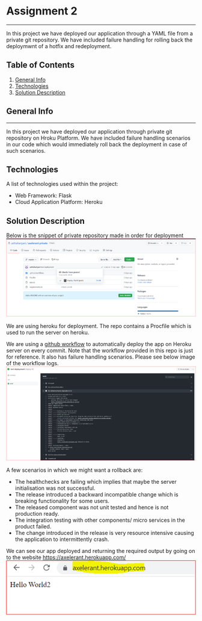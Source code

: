 # Assignment 2
***
In this project we have deployed our application through a YAML file from a private git repository. We have included failure handling for rolling back the deploymwnt of a hotfix and redeployment.

## Table of Contents
1. [General Info](#general-info)
2. [Technologies](#technologies)
3. [Solution Description](#solution-description)

## General Info
***
In this project we have deployed our application through private git repository on Hroku Platform. We have included failure handling scenarios in our code which would immediately roll back the deployment in case of such scenarios.

## Technologies
A list of technologies used within the project:
* Web Framework: Flask
* Cloud Application Platform: Heroku

## Solution Description
Below is the snippet of private repository made in order for deployment
![private_repo](https://github.com/asthahariyani/axelerant/blob/main/Images/private_repo.PNG)

We are using heroku for deployment. The repo contains a Procfile which is used to run the server on heroku.

We are using a [github workflow](https://github.com/asthahariyani/axelerant/blob/main/.github/workflows/heroku.yml) to automatically deploy the app on Heroku server on every commit. Note that the workflow provided in this repo is just for reference. It also has failure handling scenarios.
Please see below image of the workflow logs.
![workflow_logs](https://github.com/asthahariyani/axelerant/blob/main/Images/workflow_logs.PNG)

A few scenarios in which we might want a rollback are:
- The healthchecks are failing which implies that maybe the server initialisation was not successful.
- The release introduced a backward incompatible change which is breaking functionality for some users.
- The released component was not unit tested and hence is not production ready.
- The integration testing with other components/ micro services in the product failed.
- The change introduced in the release is very resource intensive causing the application to intermittently crash.


We can see our app deployed and returning the required output by going on to the website https://axelerant.herokuapp.com/
![heroku_app](https://github.com/asthahariyani/axelerant/blob/main/Images/heroku_app.PNG)